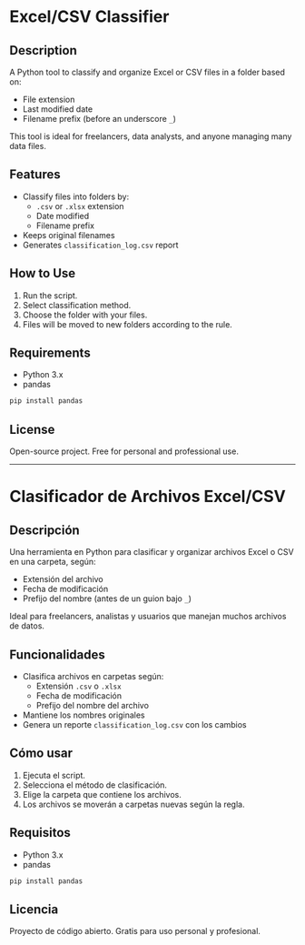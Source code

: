 # Excel/CSV Classifier

## Description
A Python tool to classify and organize Excel or CSV files in a folder based on:
- File extension
- Last modified date
- Filename prefix (before an underscore `_`)

This tool is ideal for freelancers, data analysts, and anyone managing many data files.

## Features
- Classify files into folders by:
  - `.csv` or `.xlsx` extension
  - Date modified
  - Filename prefix
- Keeps original filenames
- Generates `classification_log.csv` report

## How to Use
1. Run the script.
2. Select classification method.
3. Choose the folder with your files.
4. Files will be moved to new folders according to the rule.

## Requirements
- Python 3.x
- pandas

```bash
pip install pandas
```

## License
Open-source project. Free for personal and professional use.

---

# Clasificador de Archivos Excel/CSV

## Descripción
Una herramienta en Python para clasificar y organizar archivos Excel o CSV en una carpeta, según:
- Extensión del archivo
- Fecha de modificación
- Prefijo del nombre (antes de un guion bajo `_`)

Ideal para freelancers, analistas y usuarios que manejan muchos archivos de datos.

## Funcionalidades
- Clasifica archivos en carpetas según:
  - Extensión `.csv` o `.xlsx`
  - Fecha de modificación
  - Prefijo del nombre del archivo
- Mantiene los nombres originales
- Genera un reporte `classification_log.csv` con los cambios

## Cómo usar
1. Ejecuta el script.
2. Selecciona el método de clasificación.
3. Elige la carpeta que contiene los archivos.
4. Los archivos se moverán a carpetas nuevas según la regla.

## Requisitos
- Python 3.x
- pandas

```bash
pip install pandas
```

## Licencia
Proyecto de código abierto. Gratis para uso personal y profesional.
